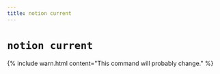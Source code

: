 ```yaml
---
title: notion current
---
```


# `notion current`

{% include warn.html content="This command will probably change." %}
